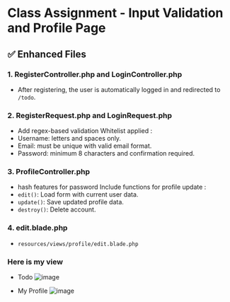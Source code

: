 # Class Assignment - Input Validation and Profile Page

## ✅ Enhanced Files

### 1. **RegisterController.php and LoginController.php**
- After registering, the user is automatically logged in and redirected to `/todo`.

### 2. **RegisterRequest.php and LoginRequest.php**
- Add regex-based validation
  Whitelist applied :
- Username: letters and spaces only.
- Email: must be unique with valid email format.
- Password: minimum 8 characters and confirmation required.

### 3. **ProfileController.php**
- hash features for password
Include functions for profile update :
- `edit()`: Load form with current user data.
- `update()`: Save updated profile data.
- `destroy()`: Delete account.
 
### 4. **edit.blade.php**
- `resources/views/profile/edit.blade.php`

### Here is my view
- Todo
![image](https://github.com/user-attachments/assets/46cb9f7a-b031-4e9f-880f-38edd53a753b)

- My Profile 
![image](https://github.com/user-attachments/assets/39cdb8d1-d851-41f6-804a-102472ba0559)



